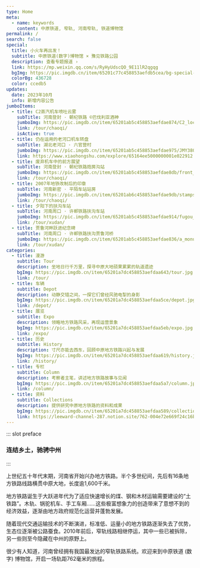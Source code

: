 ```yaml
---
type: Home
meta:
  - name: keywords
    content: 中原铁道, 窄轨, 河南窄轨, 铁道博物馆
permalink: /
search: false
special:
  title: 小火车再出发！
  subtitle: 中原铁道(数字)博物馆 × 豫见铁路公园
  description: 查看专题报道 ›
  link: https://mp.weixin.qq.com/s/RyHyUdscQO_9E11lR2qgqg
  bgImg: https://pic.imgdb.cn/item/65201c77c458853aefdb5cea/bg-special-chaoqi.png
  colorBg: 436728
  color: ccedb5
updates:
  date: 2023年10月
  info: 新增内容公告
jumboItems:
  - title: C2蒸汽机车喷吐云雾
    subTitle: 河南登封 · 朝杞铁路 ©巴伐利亚酒神
    jumboImg: https://pic.imgdb.cn/item/65201ab5c458853aefdae874/C2_locomotive.jpg
    link: /tour/chaoqi/
    isActive: true
  - title: 仍在运用的老河口机车转盘
    subTitle: 湖北老河口 · 六官营村 
    jumboImg: https://pic.imgdb.cn/item/65201ab5c458853aefdae975/JMY380_at_laohekou.jpg
    link: https://www.xiaohongshu.com/explore/65164ee5000000001e022912
  - title: 废弃机车中的前方展望
    subTitle: 河南登封 · 朝杞铁路炮房沟站
    jumboImg: https://pic.imgdb.cn/item/65201ab5c458853aefdae8db/front_view.jpg
    link: /tour/chaoqi/
  - title: 2007年地铁改制后的印章
    subTitle: 河南新密 · 平陌车站站房
    jumboImg: https://pic.imgdb.cn/item/65201ab6c458853aefdae9db/stamps.jpg
    link: /tour/chaoqi/
  - title: 夕阳下的扶沟车站
    subTitle: 河南周口 · 许郸铁路扶沟车站
    jumboImg: https://pic.imgdb.cn/item/65201ab5c458853aefdae914/fugou_station.jpg
    link: /tour/xudan/
  - title: 贾鲁河畔跃进纪念碑
    subTitle: 河南周口 · 许郸铁路扶沟贾鲁河桥
    jumboImg: https://pic.imgdb.cn/item/65201ab5c458853aefdae836/a_monument_by_the_Jialu_river.jpg
    link: /tour/xudan/
categories:
  - title: 漫游
    subtitle: Tour
    description: 坐地日行千万里，探寻中原大地硕果累累的轨道遗迹
    bgImg: https://pic.imgdb.cn/item/65201a7dc458853aefdaa643/tour.jpg
    link: /tour/
  - title: 车辆
    subtitle: Depot
    description: 动静交错之间，一探它们曾经风驰电掣的身影
    bgImg: https://pic.imgdb.cn/item/65201a7dc458853aefdaa5ce/depot.jpg
    link: /depot/
  - title: 展览
    subtitle: Expo
    description: 领略地方铁路风采，再现运营景象
    bgImg: https://pic.imgdb.cn/item/65201a7dc458853aefdaa5eb/expo.jpg
    link: /expo/
  - title: 历史
    subtitle: History
    description: 寸尺亦能去西东，回顾中原地方铁路兴起与发展
    bgImg: https://pic.imgdb.cn/item/65201a7dc458853aefdaa619/history.jpg
    link: /history/
  - title: 专栏
    subtitle: Column
    description: 考察者主笔，讲述地方铁路故事与见闻
    bgImg: https://pic.imgdb.cn/item/65201a7dc458853aefdaa5a7/column.jpg
    link: /column/
  - title: 资料
    subtitle: Collections    
    description: 提供研究中原地方铁路的资料和成果
    bgImg: https://pic.imgdb.cn/item/65201a7dc458853aefdaa589/collections.jpg
    link: https://leeward-channel-287.notion.site/762-004e72e669f24c16bf2f6497b5fe1866
---
```


::: slot preface
### 连结乡土，驰骋中州
:::

上世纪五十年代末期，河南省开始兴办地方铁路。半个多世纪间，先后有16条地方铁路线路横贯中原大地，长度逾1,600千米。

地方铁路诞生于大跃进年代为了适应快速增长的煤、钢和木材运输需要建设的“土铁路”。木轨、锅驼机车、手工车厢……这些极富想象力的创造带来了意想不到的经济效益，逐渐由地方政府规范化运营并蓬勃发展。

随着现代交通运输技术的不断演进，标准低、运量小的地方铁路逐渐失去了优势，生态位逐渐被公路蚕食。2010年前后，窄轨线路相继停运，其中一些已被拆除，另一些则至今隐藏在中州的原野上。

很少有人知道，河南曾经拥有我国最发达的窄轨铁路系统。欢迎来到中原铁道 (数字) 博物馆，开启一场轨距762毫米的旅程。
